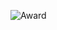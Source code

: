 ![Award](https://user-images.githubusercontent.com/42567320/236634407-68703dfc-583c-486d-967d-bf3a0528464f.jpg)
